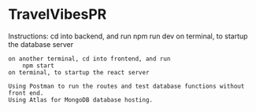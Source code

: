 # TravelVibesPR

Instructions:
    cd into backend, and run
        npm run dev
    on terminal, to startup the database server

    on another terminal, cd into frontend, and run
        npm start
    on terminal, to startup the react server

    Using Postman to run the routes and test database functions without front end.
    Using Atlas for MongoDB database hosting.
